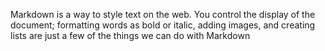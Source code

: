 Markdown is a way to style text on the web. You control the display of the document; formatting words as bold or italic, adding images, and creating lists are just a few of the things we can do with Markdown
